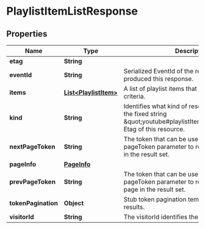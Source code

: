

# PlaylistItemListResponse


## Properties

Name | Type | Description | Notes
------------ | ------------- | ------------- | -------------
**etag** | **String** |  |  [optional]
**eventId** | **String** | Serialized EventId of the request which produced this response. |  [optional]
**items** | [**List&lt;PlaylistItem&gt;**](PlaylistItem.md) | A list of playlist items that match the request criteria. |  [optional]
**kind** | **String** | Identifies what kind of resource this is. Value: the fixed string \&quot;youtube#playlistItemListResponse\&quot;. Etag of this resource. |  [optional]
**nextPageToken** | **String** | The token that can be used as the value of the pageToken parameter to retrieve the next page in the result set. |  [optional]
**pageInfo** | [**PageInfo**](PageInfo.md) |  |  [optional]
**prevPageToken** | **String** | The token that can be used as the value of the pageToken parameter to retrieve the previous page in the result set. |  [optional]
**tokenPagination** | **Object** | Stub token pagination template to suppress results. |  [optional]
**visitorId** | **String** | The visitorId identifies the visitor. |  [optional]



